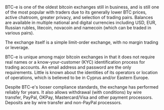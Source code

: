 BTC-e is one of the oldest bitcoin exchanges still in business, and is still one of the most popular with traders due to its generally lower BTC prices, active chatroom, greater privacy, and selection of trading pairs. Balances are available in multiple national and digital currencies including USD, EUR, Russian rubles, litecoin, novacoin and namecoin (which can be traded in various pairs). 

The exchange itself is a simple limit-order exchange, with no margin trading or leverage.
 
BTC-e is unique among major bitcoin exchanges in that it does not require real names or a know-your-customer (KYC) identification process for trading accounts. An email address and password are the only requirements. Little is known about the identities of its operators or location of operations, which is believed to be in Cyprus and/or Eastern Europe. 

Despite BTC-e's looser compliance standards, the exchange has performed reliably for years. It also allows withdrawal (with conditions) by wire transfer, PayPal, OKPay, Mastercard/Visa and other payment processors. Deposits are by wire transfer and non-PayPal processors.
